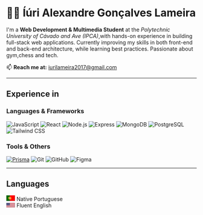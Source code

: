 # 👨‍💻 Íúri Alexandre Gonçalves Lameira

I'm a **Web Development & Multimedia Student** at the *Polytechnic University of Cávado and Ave (IPCA)*,with hands-on experience in building full-stack web applications.
Currently improving my skills in both front-end and back-end architecture, while learning best practices.
Passionate about gym,chess and tech.

📫 **Reach me at:** [iurilameira2017@gmail.com](mailto:iurilameira2017@gmail.com)

---

##  Experience in

###  Languages & Frameworks
![JavaScript](https://img.shields.io/badge/-JavaScript-F7DF1E?logo=javascript&logoColor=000)
![React](https://img.shields.io/badge/-React-61DAFB?logo=react&logoColor=000)
![Node.js](https://img.shields.io/badge/-Node.js-339933?logo=node.js&logoColor=fff)
![Express](https://img.shields.io/badge/-Express-000000?logo=express&logoColor=fff)
![MongoDB](https://img.shields.io/badge/-MongoDB-47A248?logo=mongodb&logoColor=fff)
![PostgreSQL](https://img.shields.io/badge/-PostgreSQL-4169E1?logo=postgresql&logoColor=fff)
![Tailwind CSS](https://img.shields.io/badge/-Tailwind_CSS-06B6D4?logo=tailwindcss&logoColor=fff)

###  Tools & Others
[![Prisma](https://img.shields.io/badge/Prisma-2D3748?logo=prisma&logoColor=white)](#)
![Git](https://img.shields.io/badge/-Git-F05032?logo=git&logoColor=fff)
![GitHub](https://img.shields.io/badge/-GitHub-181717?logo=github&logoColor=fff)
![Figma](https://img.shields.io/badge/-Figma-F24E1E?logo=figma&logoColor=fff)

---

##  Languages
![Portugal](https://raw.githubusercontent.com/ashleedawg/flags/master/PT.png) Native Portuguese</br>
![United States](https://raw.githubusercontent.com/ashleedawg/flags/master/US.png) Fluent English


